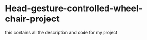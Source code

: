 # Head-gesture-controlled-wheel-chair-project
this contains all the description and code for my project
